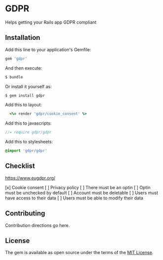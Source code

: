 # GDPR
Helps getting your Rails app GDPR compliant

## Installation
Add this line to your application's Gemfile:

```ruby
gem 'gdpr'
```

And then execute:
```bash
$ bundle
```

Or install it yourself as:
```bash
$ gem install gdpr
```

Add this to layout:
```ruby
  <%= render 'gdpr/cookie_consent' %>
```

Add this to javascripts:
```js
//= require gdpr/gdpr
```

Add this to stylesheets:
```sass
@import 'gdpr/gdpr'
```

## Checklist

https://www.eugdpr.org/

[x] Cookie consent
[ ] Privacy policy
[ ] There must be an optin
[ ] Optin must be unchecked by default
[ ] Account must be deletable
[ ] Users must have access to their data
[ ] Users must be able to modify their data 

## Contributing
Contribution directions go here.

## License
The gem is available as open source under the terms of the [MIT License](http://opensource.org/licenses/MIT).
